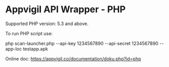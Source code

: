 Appvigil API Wrapper - PHP
=============================

Supported PHP version: 5.3 and above.

To run PHP script use:

 php scan-launcher.php --api-key 1234567890 --api-secret 1234567890 --app-loc testapp.apk

Online doc: https://appvigil.co/documentation/doku.php?id=php
